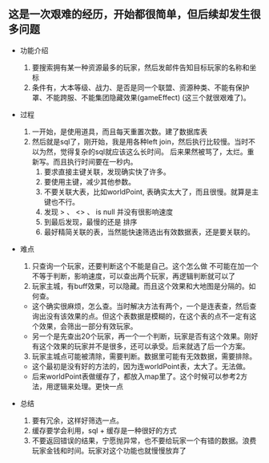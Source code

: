  ## 这是一次艰难的经历，开始都很简单，但后续却发生很多问题
 
 - 功能介绍
     1. 要搜索拥有某一种资源最多的玩家，然后发邮件告知目标玩家的名称和坐标
     2. 条件有，大本等级、战力、是否是同一个联盟、资源种类、不能有保护罩、不能跨服、不能集团隐藏效果(gameEffect) (这三个就很艰难了)。
 - 过程
    1. 一开始，是使用道具，而且每天重置次数。建了数据库表
    2. 然后就是sql了，刚开始，我是用各种left join，然后执行比较慢。当时不以为然，觉得复杂的sql就应该这么长时间。
       后来果然被骂了，太烂。重新写。而且执行时间要在一秒内。
       1. 要求直接主键关联，发现确实快了许多。
       2. 要使用主键，减少其他参数。
       3. 不要关联大表，比如worldPoint, 表确实太大了，而且很慢。就算是主键也不行。
       4. 发现 > 、 <> 、 is null 并没有很影响速度
       5. 到最后发现，最慢的还是 排序
       6. 最好精简关联的表，当然能快速筛选出有效数据表，还是要关联的。
  - 难点
    1. 只查询一个玩家，还要判断这个不能是自己。这个怎么做
       不可能在加一个不等于判断，影响速度，可以查出两个玩家，再逻辑判断就可以了
    2. 玩家主城，有buff效果，可以隐藏。而且这个效果和大地图是分隔的。如何查。
     - 这个确实很麻烦，怎么查。当时解决方法有两个，一个是连表查，然后查询出没有该效果的点。但这个表数据是模糊的，在这个表的点不一定有这个效果，会筛出一部分有效玩家。
     - 另一个是先查出20个玩家，再一个一个判断，玩家是否有这个效果。刚好有这个效果的玩家并不是很多，还可以承受。后来就选了后一个方案。
        
    3. 玩家主城点可能被清除，需要判断。数据里可能有无效数据，需要排除。
     -  这个最初是没有好的方法的，因为连worldPoint表，太大了。无法做。
     - 后来worldPoint表做缓存了，都放入map里了。这个时候可以参考2方法，用逻辑来处理。更快一点
     
  - 总结
    1. 要有冗余，这样好筛选一点。
    2. 缓存要学会利用，sql + 缓存是一种很好的方式
    3. 不要返回错误的结果，宁愿抛异常，也不要给玩家一个有错的数据。浪费玩家金钱和时间。玩家对这个功能也就慢慢放弃了
